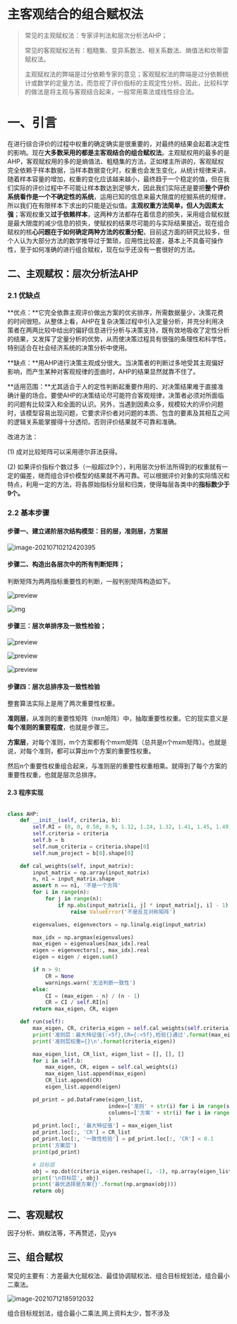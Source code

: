 # 主客观结合的组合赋权法

> 常见的主观赋权法：专家评判法和层次分析法AHP；
>
> 常见的客观赋权法有：粗糙集、变异系数法、相关系数法、熵值法和坎蒂雷赋权法。
>
> 主观赋权法的弊端是过分依赖专家的意见；客观赋权法的弊端是过分依赖统计或数学的定量方法，而忽视了评价指标的主观定性分析。因此，比较科学的做法是将主观与客观结合起来，一般常用乘法或线性综合法。

# 一、引言

在进行综合评价的过程中权重的确定确实是很重要的，对最终的结果会起着决定性的影响。现在**大多数采用的都是主客观结合的组合赋权法**。主观赋权用的最多的是AHP，客观赋权用的多的是熵值法、粗糙集的方法，正如楼主所讲的，客观赋权完全依赖于样本数据，当样本数据变化时，权重也会发生变化，从统计规律来讲，随着样本容量的增加，权重的变化应该越来越小，最终趋于一个稳定的值，但在我们实际的评价过程中不可能让样本数达到足够大，因此我们实际还是要把**整个评价系统看作是一个不确定性的系统**，运用已知的信息来最大限度的挖掘系统的规律，所以我们在有限样本下求出的只能是近似值。**主观权重方法简单，但人为因素太强**；客观权重又**过于依赖样本**，这两种方法都存在着信息的损失，采用组合赋权就是最大限度的减少信息的损失，使赋权的结果尽可能的与实际结果接近。现在组合赋权的核**心问题在于如何确定两种方法的权重分配**，目前这方面的研究比较多，但个人认为大部分方法的数学推导过于繁琐，应用性比较差，基本上不具备可操作性，至于如何准确的进行组合赋权，现在似乎还没有一套很好的方法。

## 二、主观赋权：层次分析法AHP

### 2.1 优缺点

**优点：**它完全依靠主观评价做出方案的优劣排序，所需数据量少，决策花费的时间很短。从整体上看，AHP在复杂决策过程中引入定量分析，并充分利用决策者在两两比较中给出的偏好信息进行分析与决策支持，既有效地吸收了定性分析的结果，又发挥了定量分析的优势，从而使决策过程具有很强的条理性和科学性，特别适合在社会经济系统的决策分析中使用。 

**缺点：**用AHP进行决策主观成分很大。当决策者的判断过多地受其主观偏好影响，而产生某种对客观规律的歪曲时，AHP的结果显然就靠不住了。 

**适用范围：**尤其适合于人的定性判断起重要作用的、对决策结果难于直接准确计量的场合。要使AHP的决策结论尽可能符合客观规律，决策者必须对所面临的问题有比较深入和全面的认识。另外，当遇到因素众多，规模较大的评价问题时，该模型容易出现问题，它要求评价者对问题的本质、包含的要素及其相互之间的逻辑关系能掌握得十分透彻，否则评价结果就不可靠和准确。 

改进方法： 

(1)   成对比较矩阵可以采用德尔菲法获得。 

(2)   如果评价指标个数过多（一般超过9个），利用层次分析法所得到的权重就有一定的偏差，继而组合评价模型的结果就不再可靠。可以根据评价对象的实际情况和特点，利用一定的方法，将各原始指标分层和归类，使得每层各类中的**指标数少于9个。**

### 2.2 基本步骤

#### 步骤一、建立递阶层次结构模型：目的层，准则层，方案层

![image-20210710212420395](https://gitee.com/ma_tung_zhou/imageuse1/raw/master/imgg/image-20210710212420395-1625923464042.png)

#### 步骤二、构造出各层次中的所有判断矩阵；

判断矩阵为两两指标重要性的判断，一般判别矩阵构造如下。

![preview](https://gitee.com/ma_tung_zhou/imageuse1/raw/master/imgg/v2-2bb058f16519bba300adf6e3dee07715_r.jpg)

![img](https://gitee.com/ma_tung_zhou/imageuse1/raw/master/imgg/v2-3cf823c69f29e7b7348a7069d9aca371_b.jpg)



#### 步骤三：层次单排序及一致性检验；

![preview](https://gitee.com/ma_tung_zhou/imageuse1/raw/master/imgg/v2-8603f902e361ad5bbce4453aab844c0e_r.jpg)

![preview](https://gitee.com/ma_tung_zhou/imageuse1/raw/master/imgg/v2-e0b51aa4950555dccfcc9ef183329e97_r.jpg)

![preview](https://gitee.com/ma_tung_zhou/imageuse1/raw/master/imgg/v2-e59d80042b815cc813a3526fcaea0f1c_r.jpg)

#### 步骤四：层次总排序及一致性检验

整套算法实际上是用了两次重要性权重。

**准则层**，从准则的重要性矩阵（nxn矩阵）中，抽取重要性权重。它的现实意义是 **每个准则的重要程度**，也就是步骤三。

**方案层**，对每个准则，m个方案都有个mxm矩阵（总共是n个mxm矩阵）。也就是说，对每个准则，都可以算出m个方案的重要性权重。

然后n个重要性权重组合起来，与准则层的重要性权重相乘。就得到了每个方案的重要性权重，也就是层次总排序。

#### 2.3 程序实现

```python

class AHP:
    def __init__(self, criteria, b):
        self.RI = (0, 0, 0.58, 0.9, 1.12, 1.24, 1.32, 1.41, 1.45, 1.49)
        self.criteria = criteria
        self.b = b
        self.num_criteria = criteria.shape[0]
        self.num_project = b[0].shape[0]

    def cal_weights(self, input_matrix):
        input_matrix = np.array(input_matrix)
        n, n1 = input_matrix.shape
        assert n == n1, '不是一个方阵'
        for i in range(n):
            for j in range(n):
                if np.abs(input_matrix[i, j] * input_matrix[j, i] - 1) > 1e-7:
                    raise ValueError('不是反互对称矩阵')

        eigenvalues, eigenvectors = np.linalg.eig(input_matrix)

        max_idx = np.argmax(eigenvalues)
        max_eigen = eigenvalues[max_idx].real
        eigen = eigenvectors[:, max_idx].real
        eigen = eigen / eigen.sum()

        if n > 9:
            CR = None
            warnings.warn('无法判断一致性')
        else:
            CI = (max_eigen - n) / (n - 1)
            CR = CI / self.RI[n]
        return max_eigen, CR, eigen

    def run(self):
        max_eigen, CR, criteria_eigen = self.cal_weights(self.criteria)
        print('准则层：最大特征值{:<5f},CR={:<5f},检验{}通过'.format(max_eigen, CR, '' if CR < 0.1 else '不'))
        print('准则层权重={}\n'.format(criteria_eigen))

        max_eigen_list, CR_list, eigen_list = [], [], []
        for i in self.b:
            max_eigen, CR, eigen = self.cal_weights(i)
            max_eigen_list.append(max_eigen)
            CR_list.append(CR)
            eigen_list.append(eigen)

        pd_print = pd.DataFrame(eigen_list,
                                index=['准则' + str(i) for i in range(self.num_criteria)],
                                columns=['方案' + str(i) for i in range(self.num_project)],
                                )
        pd_print.loc[:, '最大特征值'] = max_eigen_list
        pd_print.loc[:, 'CR'] = CR_list
        pd_print.loc[:, '一致性检验'] = pd_print.loc[:, 'CR'] < 0.1
        print('方案层')
        print(pd_print)

        # 目标层
        obj = np.dot(criteria_eigen.reshape(1, -1), np.array(eigen_list))
        print('\n目标层', obj)
        print('最优选择是方案{}'.format(np.argmax(obj)))
        return obj

```



## 二、客观赋权

因子分析、熵权法等，不再赘述，见yys



## 三、组合赋权

常见的主要有：方差最大化赋权法、最佳协调赋权法、组合目标规划法，组合最小二乘法。

![image-20210712185912032](https://gitee.com/ma_tung_zhou/imageuse1/raw/master/imgg/image-20210712185912032.png)



组合目标规划法，组合最小二乘法,网上资料太少，暂不涉及

